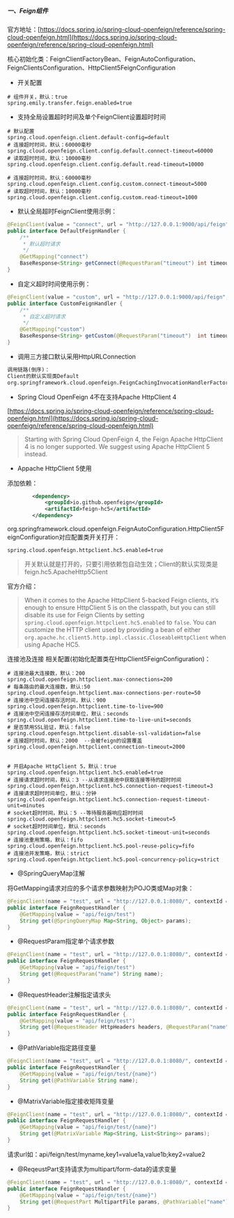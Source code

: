 ##### 一、Feign组件

官方地址：[https://docs.spring.io/spring-cloud-openfeign/reference/spring-cloud-openfeign.html](https://docs.spring.io/spring-cloud-openfeign/reference/spring-cloud-openfeign.html)

核心初始化类：FeignClientFactoryBean、FeignAutoConfiguration、FeignClientsConfiguration、HttpClient5FeignConfiguration

- 开关配置

```properties
# 组件开关，默认：true
spring.emily.transfer.feign.enabled=true
```

- 支持全局设置超时时间及单个FeignClient设置超时时间

```properties
# 默认配置
spring.cloud.openfeign.client.default-config=default
# 连接超时时间，默认：60000毫秒
spring.cloud.openfeign.client.config.default.connect-timeout=60000
# 读取超时时间，默认：10000毫秒
spring.cloud.openfeign.client.config.default.read-timeout=10000

# 连接超时时间，默认：60000毫秒
spring.cloud.openfeign.client.config.custom.connect-timeout=5000
# 读取超时时间，默认：10000毫秒
spring.cloud.openfeign.client.config.custom.read-timeout=1000
```

- 默认全局超时FeignClient使用示例：

```java
@FeignClient(value = "connect", url = "http://127.0.0.1:9000/api/feign")
public interface DefaultFeignHandler {
    /**
     * 默认超时请求
     */
    @GetMapping("connect")
    BaseResponse<String> getConnect(@RequestParam("timeout") int timeout);
}
```

- 自定义超时时间使用示例：

```java
@FeignClient(value = "custom", url = "http://127.0.0.1:9000/api/feign", contextId = "custom")
public interface CustomFeignHandler {
    /**
     * 自定义超时请求
     */
    @GetMapping("custom")
    BaseResponse<String> getCustom(@RequestParam("timeout")  int timeout);
}
```

- 调用三方接口默认采用HttpURLConnection

```tex
调用链路(倒序)：
Client的默认实现类Default
org.springframework.cloud.openfeign.FeignCachingInvocationHandlerFactory#create
```

- Spring Cloud OpenFeign 4不在支持Apache HttpClient 4

[https://docs.spring.io/spring-cloud-openfeign/reference/spring-cloud-openfeign.html](https://docs.spring.io/spring-cloud-openfeign/reference/spring-cloud-openfeign.html)

> Starting with Spring Cloud OpenFeign 4, the Feign Apache HttpClient 4 is no longer supported. We suggest using Apache HttpClient 5 instead.

- Appache HttpClient 5使用

添加依赖：

```xml
        <dependency>
            <groupId>io.github.openfeign</groupId>
            <artifactId>feign-hc5</artifactId>
        </dependency>
```

org.springframework.cloud.openfeign.FeignAutoConfiguration.HttpClient5FeignConfiguration对应配置类开关打开：

```
spring.cloud.openfeign.httpclient.hc5.enabled=true
```

> 开关默认就是打开的，只要引用依赖包自动生效；Client的默认实现类是feign.hc5.ApacheHttp5Client

官方介绍：

> When it comes to the Apache HttpClient 5-backed Feign clients, it’s enough to ensure HttpClient 5 is on the classpath, but you can still disable its use for Feign Clients by setting `spring.cloud.openfeign.httpclient.hc5.enabled` to `false`. You can customize the HTTP client used by providing a bean of either `org.apache.hc.client5.http.impl.classic.CloseableHttpClient` when using Apache HC5.

连接池及连接 相关配置(初始化配置类在HttpClient5FeignConfiguration)：

```properties
# 连接池最大连接数，默认：200
spring.cloud.openfeign.httpclient.max-connections=200
# 每条路由的最大连接数，默认:50
spring.cloud.openfeign.httpclient.max-connections-per-route=50
# 连接池中空闲连接存活时间，默认：900
spring.cloud.openfeign.httpclient.time-to-live=900
# 连接池中空闲连接存活时间单位，默认：seconds
spring.cloud.openfeign.httpclient.time-to-live-unit=seconds
# 是否禁用SSL验证，默认：false
spring.cloud.openfeign.httpclient.disable-ssl-validation=false
# 连接超时时间，默认：2000  --会被feign的设置覆盖
spring.cloud.openfeign.httpclient.connection-timeout=2000


# 开启Apache HttpClient 5，默认：true
spring.cloud.openfeign.httpclient.hc5.enabled=true
# 连接请求超时时间，默认：3 --从请求连接池中获取连接等待的超时时间
spring.cloud.openfeign.httpclient.hc5.connection-request-timeout=3
# 连接请求超时时间单位，默认：分钟
spring.cloud.openfeign.httpclient.hc5.connection-request-timeout-unit=minutes
# socket超时时间，默认：5 --等待服务器响应超时时间
spring.cloud.openfeign.httpclient.hc5.socket-timeout=5
# socket超时时间单位，默认：seconds
spring.cloud.openfeign.httpclient.hc5.socket-timeout-unit=seconds
# 连接池重用策略，默认：fifo
spring.cloud.openfeign.httpclient.hc5.pool-reuse-policy=fifo
# 连接池并发策略，默认：strict
spring.cloud.openfeign.httpclient.hc5.pool-concurrency-policy=strict
```

- @SpringQueryMap注解

将GetMapping请求对应的多个请求参数映射为POJO类或Map对象：

```java
@FeignClient(name = "test", url = "http://127.0.0.1:8080/", contextId = "test")
public interface FeignRequestHandler {
    @GetMapping(value = "api/feign/test")
    String get(@SpringQueryMap Map<String, Object> params);
}
```

- @RequestParam指定单个请求参数

```java
@FeignClient(name = "test", url = "http://127.0.0.1:8080/", contextId = "test")
public interface FeignRequestHandler {
    @GetMapping(value = "api/feign/test")
    String get(@RequestParam("name") String name);
}
```

- @RequestHeader注解指定请求头

```java
@FeignClient(name = "test", url = "http://127.0.0.1:8080/", contextId = "test")
public interface FeignRequestHandler {
    @GetMapping(value = "api/feign/test")
    String get(@RequestHeader HttpHeaders headers, @RequestParam("name") String name);
}

```

- @PathVariable指定路径变量

```java
@FeignClient(name = "test", url = "http://127.0.0.1:8080/", contextId = "test")
public interface FeignRequestHandler {
    @GetMapping(value = "api/feign/test/{name}")
    String get(@PathVariable String name);
}
```

- @MatrixVariable指定接收矩阵变量

```java
@FeignClient(name = "test", url = "http://127.0.0.1:8080/", contextId = "test")
public interface FeignRequestHandler {
    @GetMapping(value = "api/feign/test/{name}")
    String get(@MatrixVariable Map<String, List<String>> params);
}
```

请求url如：api/feign/test/myname,key1=value1a,value1b;key2=value2

- @ReqeustPart支持请求为multipart/form-data的请求变量

```java
@FeignClient(name = "test", url = "http://127.0.0.1:8080/", contextId = "test")
public interface FeignRequestHandler {
    @GetMapping(value = "api/feign/test/{name}")
    String get(@RequestPart MultipartFile params, @PathVariable("name") String name);
}
```

